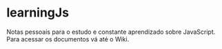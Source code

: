 # learningJs

Notas pessoais para o estudo e constante aprendizado sobre JavaScript. Para acessar os documentos vá até o Wiki.
